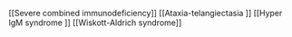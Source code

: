 [[Severe combined immunodeficiency]]
[[Ataxia-telangiectasia ]]
[[Hyper IgM syndrome ]]
[[Wiskott-Aldrich syndrome]]
